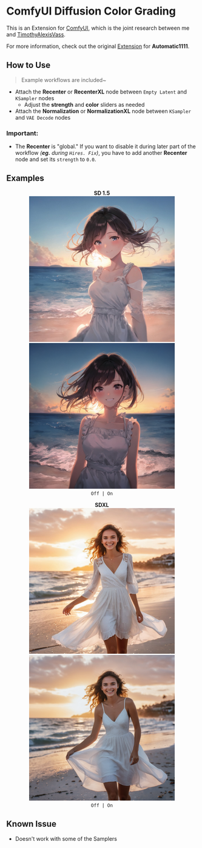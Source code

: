 ﻿# ComfyUI Diffusion Color Grading
This is an Extension for [ComfyUI](https://github.com/comfyanonymous/ComfyUI), which is the joint research between me and <ins>TimothyAlexisVass</ins>.

For more information, check out the original [Extension](https://github.com/Haoming02/sd-webui-diffusion-cg) for **Automatic1111**.

## How to Use
> Example workflows are included~

- Attach the **Recenter** or **RecenterXL** node between `Empty Latent` and `KSampler` nodes
    - Adjust the **strength** and **color** sliders as needed
- Attach the **Normalization** or **NormalizationXL** node between `KSampler` and `VAE Decode` nodes

### Important:
- The **Recenter** is "global." If you want to disable it during later part of the workflow *(**eg.** during `Hires. Fix`)*, you have to add another **Recenter** node and set its `strength` to `0.0`.

## Examples

<p align="center">
<b>SD 1.5</b><br>
<img src="examples/1.5_off.jpg" width=384>
<img src="examples/1.5_on.png" width=384>
<br><code>Off | On</code>
</p>

<p align="center">
<b>SDXL</b><br>
<img src="examples/xl_off.jpg" width=384>
<img src="examples/xl_on.png" width=384>
<br><code>Off | On</code>
</p>

## Known Issue
- Doesn't work with some of the Samplers
